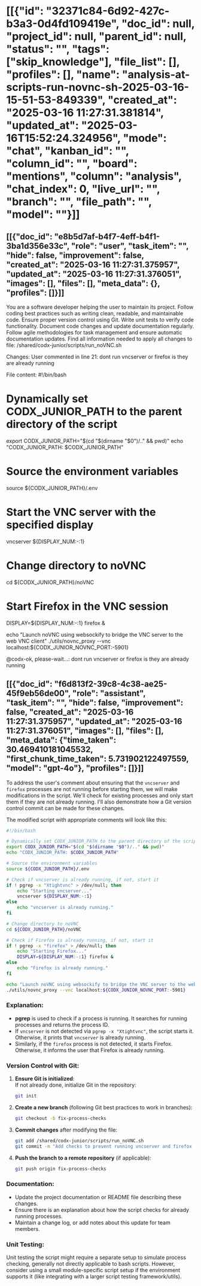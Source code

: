 # [[{"id": "32371c84-6d92-427c-b3a3-0d4fd109419e", "doc_id": null, "project_id": null, "parent_id": null, "status": "", "tags": ["skip_knowledge"], "file_list": [], "profiles": [], "name": "analysis-at-scripts-run-novnc-sh-2025-03-16-15-51-53-849339", "created_at": "2025-03-16 11:27:31.381814", "updated_at": "2025-03-16T15:52:24.324956", "mode": "chat", "kanban_id": "", "column_id": "", "board": "mentions", "column": "analysis", "chat_index": 0, "live_url": "", "branch": "", "file_path": "", "model": ""}]]
## [[{"doc_id": "e8b5d7af-b4f7-4eff-b4f1-3ba1d356e33c", "role": "user", "task_item": "", "hide": false, "improvement": false, "created_at": "2025-03-16 11:27:31.375957", "updated_at": "2025-03-16 11:27:31.376051", "images": [], "files": [], "meta_data": {}, "profiles": []}]]
You are a software developer helping the user to maintain its project. Follow coding best practices such as writing clean, readable, and maintainable code. Ensure proper version control using Git. Write unit tests to verify code functionality. Document code changes and update documentation regularly. Follow agile methodologies for task management and ensure automatic documentation updates.
Find all information needed to apply all changes to file: /shared/codx-junior/scripts/run_noVNC.sh

Changes:
User commented in line 21: dont run vncserver or firefox is they are already running

File content:
#!/bin/bash

# Dynamically set CODX_JUNIOR_PATH to the parent directory of the script
export CODX_JUNIOR_PATH="$(cd "$(dirname "$0")/.." && pwd)"
echo "CODX_JUNIOR_PATH: $CODX_JUNIOR_PATH"

# Source the environment variables
source ${CODX_JUNIOR_PATH}/.env

# Start the VNC server with the specified display
vncserver ${DISPLAY_NUM:-:1}

# Change directory to noVNC
cd ${CODX_JUNIOR_PATH}/noVNC

# Start Firefox in the VNC session
DISPLAY=${DISPLAY_NUM:-:1} firefox &

echo "Launch noVNC using websockify to bridge the VNC server to the web VNC client"
./utils/novnc_proxy --vnc localhost:${CODX_JUNIOR_NOVNC_PORT:-5901}

@codx-ok, please-wait...: dont run vncserver or firefox is they are already running
## [[{"doc_id": "f6d813f2-39c8-4c38-ae25-45f9eb56de00", "role": "assistant", "task_item": "", "hide": false, "improvement": false, "created_at": "2025-03-16 11:27:31.375957", "updated_at": "2025-03-16 11:27:31.376051", "images": [], "files": [], "meta_data": {"time_taken": 30.469410181045532, "first_chunk_time_taken": 5.731902122497559, "model": "gpt-4o"}, "profiles": []}]]
To address the user's comment about ensuring that the `vncserver` and `firefox` processes are not running before starting them, we will make modifications in the script. We'll check for existing processes and only start them if they are not already running. I'll also demonstrate how a Git version control commit can be made for these changes.

The modified script with appropriate comments will look like this:

```bash
#!/bin/bash

# Dynamically set CODX_JUNIOR_PATH to the parent directory of the script
export CODX_JUNIOR_PATH="$(cd "$(dirname "$0")/.." && pwd)"
echo "CODX_JUNIOR_PATH: $CODX_JUNIOR_PATH"

# Source the environment variables
source ${CODX_JUNIOR_PATH}/.env

# Check if vncserver is already running, if not, start it
if ! pgrep -x "Xtightvnc" > /dev/null; then
    echo "Starting vncserver..."
    vncserver ${DISPLAY_NUM:-:1}
else
    echo "vncserver is already running."
fi

# Change directory to noVNC
cd ${CODX_JUNIOR_PATH}/noVNC

# Check if Firefox is already running, if not, start it
if ! pgrep -x "firefox" > /dev/null; then
    echo "Starting Firefox..."
    DISPLAY=${DISPLAY_NUM:-:1} firefox &
else
    echo "Firefox is already running."
fi

echo "Launch noVNC using websockify to bridge the VNC server to the web VNC client"
./utils/novnc_proxy --vnc localhost:${CODX_JUNIOR_NOVNC_PORT:-5901}
```

### Explanation:
- **pgrep** is used to check if a process is running. It searches for running processes and returns the process ID.
- If `vncserver` is not detected via `pgrep -x "Xtightvnc"`, the script starts it. Otherwise, it prints that `vncserver` is already running.
- Similarly, if the `firefox` process is not detected, it starts Firefox. Otherwise, it informs the user that Firefox is already running.

### Version Control with Git:
1. **Ensure Git is initialized**:   
    If not already done, initialize Git in the repository:
    ```bash
    git init
    ```

2. **Create a new branch** (following Git best practices to work in branches):

    ```bash
    git checkout -b fix-process-checks
    ```

3. **Commit changes** after modifying the file:

    ```bash
    git add /shared/codx-junior/scripts/run_noVNC.sh
    git commit -m "Add checks to prevent running vncserver and firefox if they are already running"
    ```

4. **Push the branch to a remote repository** (if applicable):
    ```bash
    git push origin fix-process-checks
    ```

### Documentation:
- Update the project documentation or README file describing these changes.
- Ensure there is an explanation about how the script checks for already running processes.
- Maintain a change log, or add notes about this update for team members.

### Unit Testing:
Unit testing the script might require a separate setup to simulate process checking, generally not directly applicable to bash scripts. However, consider using a small module-specific script setup if the environment supports it (like integrating with a larger script testing framework/utils).